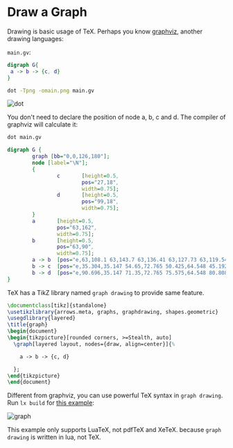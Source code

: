 # Draw a Graph

Drawing is basic usage of TeX. Perhaps you know
[graphviz](https://graphviz.org/), another drawing languages:

`main.gv`:

```dot
digraph G{
 a -> b -> {c, d}
}
```

```sh
dot -Tpng -omain.png main.gv
```

![dot](https://github.com/user-attachments/assets/2ad933b7-b40b-4d13-97c0-f1db34842204)

You don't need to declare the position of node a, b, c and d.
The compiler of graphviz will calculate it:

```sh
dot main.gv
```

```dot
digraph G {
        graph [bb="0,0,126,180"];
        node [label="\N"];
        {
                c       [height=0.5,
                        pos="27,18",
                        width=0.75];
                d       [height=0.5,
                        pos="99,18",
                        width=0.75];
        }
        a       [height=0.5,
                pos="63,162",
                width=0.75];
        b       [height=0.5,
                pos="63,90",
                width=0.75];
        a -> b  [pos="e,63,108.1 63,143.7 63,136.41 63,127.73 63,119.54"];
        b -> c  [pos="e,35.304,35.147 54.65,72.765 50.425,64.548 45.192,54.373 40.419,45.093"];
        b -> d  [pos="e,90.696,35.147 71.35,72.765 75.575,64.548 80.808,54.373 85.581,45.093"];
}
```

TeX has a TikZ library named `graph drawing` to provide same feature.

```tex
\documentclass[tikz]{standalone}
\usetikzlibrary{arrows.meta, graphs, graphdrawing, shapes.geometric}
\usegdlibrary{layered}
\title{graph}
\begin{document}
\begin{tikzpicture}[rounded corners, >=Stealth, auto]
  \graph[layered layout, nodes={draw, align=center}]{%

    a -> b -> {c, d}

  };
\end{tikzpicture}
\end{document}
```

Different from graphviz, you can use powerful TeX syntax in `graph drawing`.
Run `lx build` for
[this example](https://github.com/ustctug/texrocks/tree/main/packages/demo-tikz):

![graph](https://github.com/user-attachments/assets/131a8a31-0dd4-49fa-84dd-1531c89da55c)

This example only supports LuaTeX, not pdfTeX and XeTeX.
because `graph drawing` is written in lua, not TeX.
